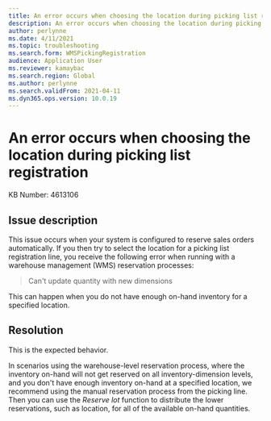 ```yaml
---
title: An error occurs when choosing the location during picking list registration
description: An error occurs when choosing the location during picking list registration
author: perlynne
ms.date: 4/11/2021
ms.topic: troubleshooting
ms.search.form: WMSPickingRegistration
audience: Application User
ms.reviewer: kamaybac
ms.search.region: Global
ms.author: perlynne
ms.search.validFrom: 2021-04-11
ms.dyn365.ops.version: 10.0.19
---
```


# An error occurs when choosing the location during picking list registration

KB Number: 4613106

## Issue description

This issue occurs when your system is configured to reserve sales orders automatically. If you then try to select the location for a picking list registration line, you receive the following error when running with a warehouse management (WMS) reservation processes:

> Can't update quantity with new dimensions

This can happen when you do not have enough on-hand inventory for a specified location.

## Resolution

This is the expected behavior.

In scenarios using the warehouse-level reservation process, where the inventory on-hand will not get reserved on all inventory-dimension levels, and you don't have enough inventory on-hand at a specified location, we recommend using the manual reservation process from the picking line. Then you can use the *Reserve lot* function to distribute the lower reservations, such as location, for all of the available on-hand quantities. 